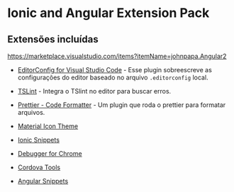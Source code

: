 # Ionic and Angular Extension Pack

## Extensões incluídas

https://marketplace.visualstudio.com/items?itemName=johnpapa.Angular2


- [EditorConfig for Visual Studio Code](https://marketplace.visualstudio.com/items?itemName=EditorConfig.EditorConfig) - Esse plugin sobreescreve as configurações do editor baseado no arquivo `.editorconfig` local.


- [TSLint](https://marketplace.visualstudio.com/items?itemName=ms-vscode.vscode-typescript-tslint-plugin) - Integra o TSlint no editor para buscar erros.

- [Prettier - Code Formatter](https://marketplace.visualstudio.com/items?itemName=esbenp.prettier-vscode) - Um plugin que roda o prettier para formatar arquivos.

- [Material Icon Theme](https://marketplace.visualstudio.com/items?itemName=PKief.material-icon-theme) 

- [Ionic Snippets](https://marketplace.visualstudio.com/items?itemName=fivethree.vscode-ionic-snippets) 

- [Debugger for Chrome](https://marketplace.visualstudio.com/items?itemName=msjsdiag.debugger-for-chrome)

- [Cordova Tools](https://marketplace.visualstudio.com/items?itemName=msjsdiag.cordova-tools)

- [Angular Snippets](https://marketplace.visualstudio.com/items?itemName=johnpapa.Angular2)